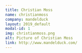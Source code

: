 ```yaml
---
title: Christian Moss
name: christianmoss
company: mandelduck
layout: 2019_default
modal-id: 1
img: christianmoss.png
alt: Picture of Christian Moss
link: http://www.mandelduck.com/
---
```

